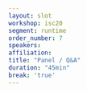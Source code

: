 ```yaml
---
layout: slot
workshop: isc20
segment: runtime
order_number: 7
speakers: 
affiliation: 
title: "Panel / Q&A"
duration: "45min"
break: 'true'
---
```

